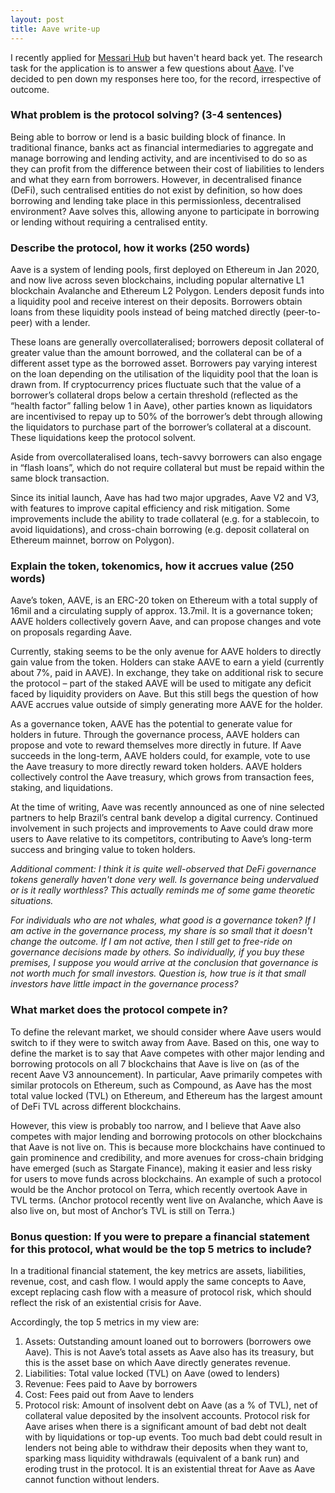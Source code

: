 ```yaml
---
layout: post
title: Aave write-up 
---
```


I recently applied for [Messari Hub](https://messari.io/hub) but haven't heard back yet. The research task for the application is to answer a few questions about [Aave](https://aave.com/). I've decided to pen down my responses here too, for the record, irrespective of outcome.

### What problem is the protocol solving? (3-4 sentences) ###

Being able to borrow or lend is a basic building block of finance. In traditional finance, banks act as financial intermediaries to aggregate and manage borrowing and lending activity, and are incentivised to do so as they can profit from the difference between their cost of liabilities to lenders and what they earn from borrowers. However, in decentralised finance (DeFi), such centralised entities do not exist by definition, so how does borrowing and lending take place in this permissionless, decentralised environment? Aave solves this, allowing anyone to participate in borrowing or lending without requiring a centralised entity.

### Describe the protocol, how it works (250 words) ###

Aave is a system of lending pools, first deployed on Ethereum in Jan 2020, and now live across seven blockchains, including popular alternative L1 blockchain Avalanche and Ethereum L2 Polygon. Lenders deposit funds into a liquidity pool and receive interest on their deposits. Borrowers obtain loans from these liquidity pools instead of being matched directly (peer-to-peer) with a lender. 

These loans are generally overcollateralised; borrowers deposit collateral of greater value than the amount borrowed, and the collateral can be of a different asset type as the borrowed asset. Borrowers pay varying interest on the loan depending on the utilisation of the liquidity pool that the loan is drawn from. If cryptocurrency prices fluctuate such that the value of a borrower’s collateral drops below a certain threshold (reflected as the “health factor” falling below 1 in Aave), other parties known as liquidators are incentivised to repay up to 50% of the borrower’s debt through allowing the liquidators to purchase part of the borrower’s collateral at a discount. These liquidations keep the protocol solvent. 

Aside from overcollateralised loans, tech-savvy borrowers can also engage in “flash loans”, which do not require collateral but must be repaid within the same block transaction. 

Since its initial launch, Aave has had two major upgrades, Aave V2 and V3, with features to improve capital efficiency and risk mitigation. Some improvements include the ability to trade collateral (e.g. for a stablecoin, to avoid liquidations), and cross-chain borrowing (e.g. deposit collateral on Ethereum mainnet, borrow on Polygon).

### Explain the token, tokenomics, how it accrues value (250 words) ###

Aave’s token, AAVE, is an ERC-20 token on Ethereum with a total supply of 16mil and a circulating supply of approx. 13.7mil. It is a governance token; AAVE holders collectively govern Aave, and can propose changes and vote on proposals regarding Aave.

Currently, staking seems to be the only avenue for AAVE holders to directly gain value from the token. Holders can stake AAVE to earn a yield (currently about 7%, paid in AAVE). In exchange, they take on additional risk to secure the protocol – part of the staked AAVE will be used to mitigate any deficit faced by liquidity providers on Aave. But this still begs the question of how AAVE accrues value outside of simply generating more AAVE for the holder.

As a governance token, AAVE has the potential to generate value for holders in future. Through the governance process, AAVE holders can propose and vote to reward themselves more directly in future. If Aave succeeds in the long-term, AAVE holders could, for example, vote to use the Aave treasury to more directly reward token holders. AAVE holders collectively control the Aave treasury, which grows from transaction fees, staking, and liquidations.

At the time of writing, Aave was recently announced as one of nine selected partners to help Brazil’s central bank develop a digital currency. Continued involvement in such projects and improvements to Aave could draw more users to Aave relative to its competitors, contributing to Aave’s long-term success and bringing value to token holders.

_Additional comment: I think it is quite well-observed that DeFi governance tokens generally haven't done very well. Is governance being undervalued or is it really worthless? This actually reminds me of some game theoretic situations._

_For individuals who are not whales, what good is a governance token? If I am active in the governance process, my share is so small that it doesn't change the outcome. If I am not active, then I still get to free-ride on governance decisions made by others. So individually, if you buy these premises, I suppose you would arrive at the conclusion that governance is not worth much for small investors. Question is, how true is it that small investors have little impact in the governance process?_

### What market does the protocol compete in? ###

To define the relevant market, we should consider where Aave users would switch to if they were to switch away from Aave. Based on this, one way to define the market is to say that Aave competes with other major lending and borrowing protocols on all 7 blockchains that Aave is live on (as of the recent Aave V3 announcement). In particular, Aave primarily competes with similar protocols on Ethereum, such as Compound, as Aave has the most total value locked (TVL) on Ethereum, and Ethereum has the largest amount of DeFi TVL across different blockchains.

However, this view is probably too narrow, and I believe that Aave also competes with major lending and borrowing protocols on other blockchains that Aave is not live on. This is because more blockchains have continued to gain prominence and credibility, and more avenues for cross-chain bridging have emerged (such as Stargate Finance), making it easier and less risky for users to move funds across blockchains. An example of such a protocol would be the Anchor protocol on Terra, which recently overtook Aave in TVL terms. (Anchor protocol recently went live on Avalanche, which Aave is also live on, but most of Anchor’s TVL is still on Terra.)

### Bonus question: If you were to prepare a financial statement for this protocol, what would be the top 5 metrics to include? ###

In a traditional financial statement, the key metrics are assets, liabilities, revenue, cost, and cash flow. I would apply the same concepts to Aave, except replacing cash flow with a measure of protocol risk, which should reflect the risk of an existential crisis for Aave. 

Accordingly, the top 5 metrics in my view are:
1) Assets: Outstanding amount loaned out to borrowers (borrowers owe Aave). This is not Aave’s total assets as Aave also has its treasury, but this is the asset base on which Aave directly generates revenue.
2) Liabilities: Total value locked (TVL) on Aave (owed to lenders)
3) Revenue: Fees paid to Aave by borrowers
4) Cost: Fees paid out from Aave to lenders
5) Protocol risk: Amount of insolvent debt on Aave (as a % of TVL), net of collateral value deposited by the insolvent accounts. Protocol risk for Aave arises when there is a significant amount of bad debt not dealt with by liquidations or top-up events. Too much bad debt could result in lenders not being able to withdraw their deposits when they want to, sparking mass liquidity withdrawals (equivalent of a bank run) and eroding trust in the protocol. It is an existential threat for Aave as Aave cannot function without lenders.
